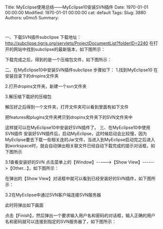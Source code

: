 Title: MyEclipse使用总结——MyEclipse10安装SVN插件
Date: 1970-01-01 00:00:00
Modified: 1970-01-01 00:00:00
cat: default
Tags: 
Slug: 3880
Authors: u0mo5 
Summary: 

 


一、下载SVN插件subclipse
下载地址：http://subclipse.tigris.org/servlets/ProjectDocumentList?folderID=2240
在打开的网站中找到subclipse的最新版本，如下图所示：

下载完成之后，得到的是一个压缩包文件，如下图所示：

二、在MyEclipse10中安装SVN插件subclipse
步骤如下：
1.找到MyEclipse10 在安装目录下的dropins文件夹

2.打开dropins文件夹，新建一个svn文件夹

3.解压缩下载好的压缩包

解压好之后得到一个文件夹，打开文件夹可以看到里面有如下文件

把features和plugins文件夹拷贝到dropins文件夹下的SVN文件夹中


这样就可以在MyEclipse10中安装好SVN插件了。
三、在MyEclipse10中使用SVN插件
安装好SVN插件后，启动MyEclipse，这时候启动会比较慢，因为MyEclipse要去下载一些相关连的Jar文件，当进入到MyEclipse启动完之后进入到workspace时，就会自动弹出相关联文件已经自动下载完成的提示对话框，如下图所示

3.1查看安装好的SVN
点击菜单上的【Window】-----&gt;【Show View】------&gt;【Other…】，如下图所示：

在弹出的【Show View】对话框中就可以看到已经安装好的SVN插件，如下图所示：



3.2在MyEclipse中通过SVN客户端连接SVN服务器

此时将弹出如下画面

点击【Finish】，然后弹出一个要求输入用户名和密码的对话框，输入正确的用户名和密码就可以连接到指定的SVN服务器了，如下图所示：



